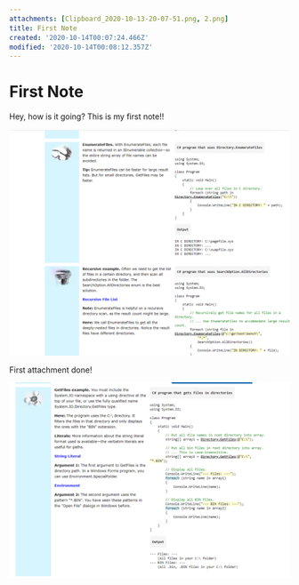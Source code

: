 ```yaml
---
attachments: [Clipboard_2020-10-13-20-07-51.png, 2.png]
title: First Note
created: '2020-10-14T00:07:24.466Z'
modified: '2020-10-14T00:08:12.357Z'
---
```


# First Note

Hey, how is it going? This is my first note!! 

![](../attachments/1.png)

First attachment done!

![](../attachments/2.png)
